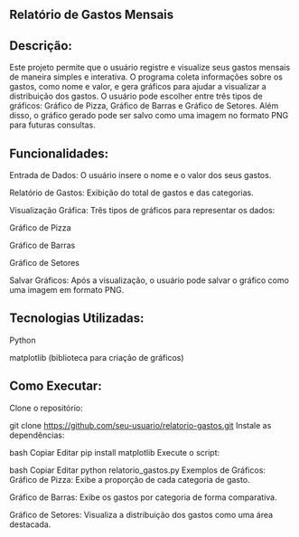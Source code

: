 ## Relatório de Gastos Mensais ##
## Descrição: ##
Este projeto permite que o usuário registre e visualize seus gastos mensais de maneira simples e interativa. O programa coleta informações sobre os gastos, como nome e valor, e gera gráficos para ajudar a visualizar a distribuição dos gastos. O usuário pode escolher entre três tipos de gráficos: Gráfico de Pizza, Gráfico de Barras e Gráfico de Setores. Além disso, o gráfico gerado pode ser salvo como uma imagem no formato PNG para futuras consultas.

## Funcionalidades: ##
Entrada de Dados: O usuário insere o nome e o valor dos seus gastos.

Relatório de Gastos: Exibição do total de gastos e das categorias.

Visualização Gráfica: Três tipos de gráficos para representar os dados:

Gráfico de Pizza

Gráfico de Barras

Gráfico de Setores

Salvar Gráficos: Após a visualização, o usuário pode salvar o gráfico como uma imagem em formato PNG.

## Tecnologias Utilizadas: ##
Python

matplotlib (biblioteca para criação de gráficos)

## Como Executar: ##
Clone o repositório:

git clone https://github.com/seu-usuario/relatorio-gastos.git
Instale as dependências:

bash
Copiar
Editar
pip install matplotlib
Execute o script:

bash
Copiar
Editar
python relatorio_gastos.py
Exemplos de Gráficos:
Gráfico de Pizza: Exibe a proporção de cada categoria de gasto.

Gráfico de Barras: Exibe os gastos por categoria de forma comparativa.

Gráfico de Setores: Visualiza a distribuição dos gastos como uma área destacada.
